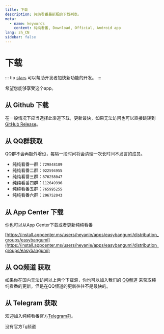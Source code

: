 ```yaml
---
title: 下载
description: 纯纯看番最新版的下载列表。
meta:
  - name: keywords
    content: 纯纯看番, Download, Official, Android app
lang: zh_CN
sidebar: false
---
```


# 下载

::: tip
[stars](https://github.com/easybangumiorg/EasyBangumi) 可以帮助开发者加快新功能的开发。
:::

希望您能够享受这个app。

## 从 Github 下载

在一般情况下应当选择此渠道下载，更新最快，如果无法访问也可以直接跳转到[GitHub Release](https://github.com/easybangumiorg/EasyBangumi/releases/latest)。

<DownloadButtons/>

<WhatsNew/>

## 从 QQ群获取

QQ群不会再额外增设，每隔一段时间将会清理一次长时间不发言的成员。

- 纯纯看番一群：`729848189`
- 纯纯看番二群：`922594955`
- 纯纯看番三群：`870258047`
- 纯纯看番四群：`112649996`
- 纯纯看番五群：`765995255`
- 纯纯看番六群：`296752043`

## 从 App Center 下载

你也可以从App Center下载或者更新纯纯看番

[https://install.appcenter.ms/users/heyanle/apps/easybangumi/distribution_groups/easybangumi](https://install.appcenter.ms/users/heyanle/apps/easybangumi/distribution_groups/easybangumi)

## 从 QQ频道 获取

如果你在国内无法访问以上两个下载源，你也可以加入我们的 [QQ频道](https://pd.qq.com/s/4q8rd0285) 来获取纯纯看番的更新，但是在QQ频道的更新往往不是最快的。

## 从 Telegram 获取

欢迎加入纯纯看番官方[Telegram群](https://t.me/easybangumi)。

没有官方Tg频道
